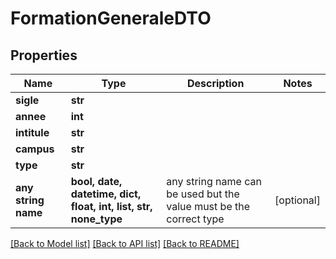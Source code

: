 # FormationGeneraleDTO


## Properties
Name | Type | Description | Notes
------------ | ------------- | ------------- | -------------
**sigle** | **str** |  | 
**annee** | **int** |  | 
**intitule** | **str** |  | 
**campus** | **str** |  | 
**type** | **str** |  | 
**any string name** | **bool, date, datetime, dict, float, int, list, str, none_type** | any string name can be used but the value must be the correct type | [optional]

[[Back to Model list]](../README.md#documentation-for-models) [[Back to API list]](../README.md#documentation-for-api-endpoints) [[Back to README]](../README.md)


